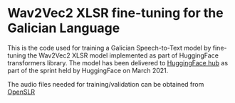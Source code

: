 # Wav2Vec2 XLSR fine-tuning for the Galician Language
This is the code used for training a Galician Speech-to-Text model by fine-tuning the Wav2Vec2 XLSR model implemented as part of HuggingFace transformers library. The model has been delivered to [HuggingFace hub](https://huggingface.co/diego-fustes/wav2vec2-large-xlsr-gl) as part of the sprint held by HuggingFace on March 2021.

The audio files needed for training/validation can be obtained from [OpenSLR](https://openslr.org/77/)
